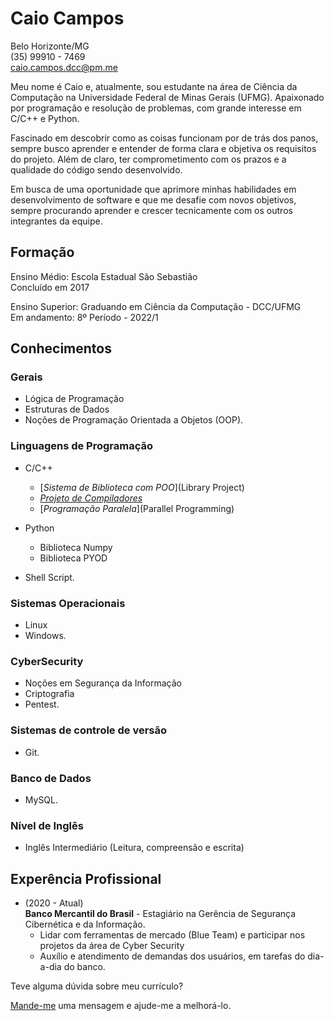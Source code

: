 # Caio Campos

Belo Horizonte/MG <br>
(35) 99910 - 7469 <br>
caio.campos.dcc@pm.me

Meu nome é Caio e, atualmente, sou estudante na área de Ciência da Computação na Universidade Federal de Minas Gerais (UFMG). Apaixonado por programação e resolução de problemas, com grande interesse em C/C++ e Python. 

Fascinado em descobrir como as coisas funcionam por de trás dos panos, sempre busco aprender e entender de forma clara e objetiva os requisitos do projeto. Além de claro, ter comprometimento com os prazos e a qualidade do código sendo desenvolvido.

Em busca de uma oportunidade que aprimore minhas habilidades em desenvolvimento de software e que me desafie com novos objetivos, sempre procurando aprender e crescer tecnicamente com os outros integrantes da equipe.

## Formação
Ensino Médio: Escola Estadual São Sebastião <br>
Concluído em 2017

Ensino Superior: Graduando em Ciência da Computação - DCC/UFMG <br>
Em andamento: 8º Período - 2022/1


## Conhecimentos

### Gerais
* Lógica de Programação
* Estruturas de Dados
* Noções de Programação Orientada a Objetos (OOP).

### Linguagens de Programação
* C/C++
  *  [_Sistema de Biblioteca com POO_](Library Project)
  * [_Projeto de Compiladores_](Compilers)
  * [_Programação Paralela_](Parallel Programming)

* Python
  * Biblioteca Numpy
  * Biblioteca PYOD

* Shell Script.

### Sistemas Operacionais
* Linux
* Windows.

### CyberSecurity
* Noções em Segurança da Informação
* Criptografia
* Pentest.

### Sistemas de controle de versão
* Git.

### Banco de Dados
* MySQL.

### Nível de Inglês
* Inglês Intermediário (Leitura, compreensão e escrita)


## Experência Profissional
* (2020 -  Atual) <br>
**Banco Mercantil do Brasil** -
Estagiário na Gerência de Segurança Cibernética e da Informação.
  * Lidar com ferramentas de mercado (Blue Team) e participar nos projetos da área de Cyber Security 
  * Auxílio e atendimento de demandas dos usuários, em tarefas do dia-a-dia do banco.


Teve alguma dúvida sobre meu currículo?

[Mande-me](https://github.com/KaioAlex/curriculo/issues) uma mensagem e ajude-me a melhorá-lo.
